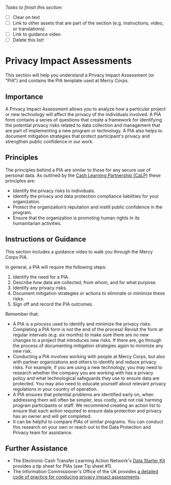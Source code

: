 *Tasks to finish this section:*
- [ ] Clear on text
- [ ] Link to other assets that are part of the section (e.g. instructions, video, or translations)
- [ ] Link to guidance video
- [ ] Delete this list!

# Privacy Impact Assessments
This section will help you understand a Privacy Impact Assessment (or "PIA") and contains the PIA template used at Mercy Corps.

## Importance
A Privacy Impact Assessment allows you to analyze how a particular project or new technology will affect the privacy of the individuals involved. A PIA form contains a series of questions that create a framework for identifying the potential privacy risks related to data collection and management that are part of implementing a new program or technology. A PIA also helps to document mitigation strategies that protect participant's privacy and strengthen public confidence in our work.

## Principles
The principles behind a PIA are similar to those for any secure use of personal data. As outlined by the  [Cash Learning Partnership (CaLP)](https://www.calpnetwork.org/publication/protecting-beneficiary-privacy-principles-and-operational-standards-for-the-secure-use-of-personal-data-in-cash-and-e-transfer-programmes/) these principles are:

- Identify the privacy risks to individuals.
- Identify the privacy and data protection compliance liabilities for your organization.
- Protect the organization’s reputation and instill public confidence in the program.
- Ensure that the organization is promoting human rights in its humanitarian activities.

## Instructions or Guidance
This section includes a guidance video to walk you through the Mercy Corps PIA.

In general, a PIA will require the following steps:
1. Identify the need for a PIA.
2. Describe how data are collected, from whom, and for what purpose.
3. Identify any privacy risks.
4. Document mitigation strategies or actions to eliminate or minimize these risks.
5. Sign off and record the PIA outcomes.

Remember that:
- A PIA is a _process_ used to identify and minimize the privacy risks. Completing a PIA form is not the end of the process! Revisit the form at regular intervals (e.g. six months) to make sure there are no new changes to a project that introduces new risks. If there are, go through the process of documenting mitigation strategies again to minimize any new risk.
- Conducting a PIA involves working with people at Mercy Corps, but also with partner organizations and others to identify and reduce privacy risks. For example, if you are using a new technology, you may need to research whether the company you are working with has a privacy policy and what technological safeguards they use to ensure data are protected. You may also need to educate yourself about relevant privacy regulations in your country of operation.
- A PIA ensures that potential problems are identified early on, when addressing them will often be simpler, less costly, and not risk harming program participants or staff. We recommend creating an action list to ensure that each action required to ensure data protection and privacy has an owner and will get completed.
- It can be helpful to compare PIAs of similar programs. You can conduct this research on your own or reach out to the Data Protection and Privacy team for assistance.

## Further Assistance
- The Electronic Cash Transfer Learning Action Network's [Data Starter Kit](https://www.calpnetwork.org/wp-content/uploads/2020/06/DataStarterKitforFieldStaffELAN.pdf) provides a tip sheet for PIAs (see Tip sheet #1).
- The Information Commissioner's Office of the UK provides [a detailed code of practice for conducing privacy impact assessments](https://ico.org.uk/media/about-the-ico/consultations/2052/draft-conducting-privacy-impact-assessments-code-of-practice.pdf).
